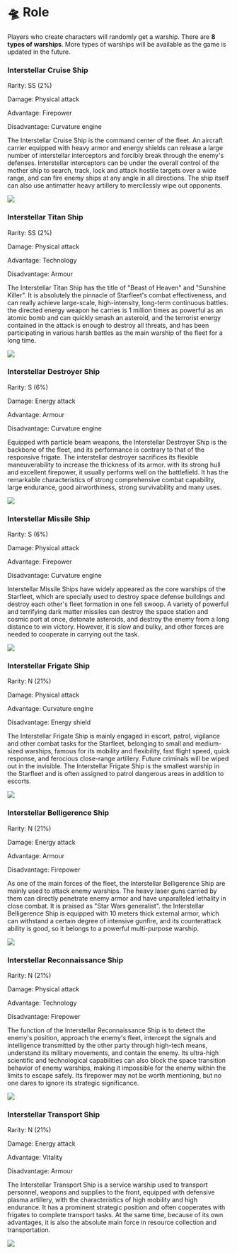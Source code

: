 # 🛸 Role

Players who create characters will randomly get a warship. There are **8 types of warships**. More types of warships will be available as the game is updated in the future.

### Interstellar Cruise Ship

Rarity: SS (2%)

Damage: Physical attack

Advantage: Firepower

Disadvantage: Curvature engine

The Interstellar Cruise Ship is the command center of the fleet. An aircraft carrier equipped with heavy armor and energy shields can release a large number of interstellar interceptors and forcibly break through the enemy's defenses. Interstellar interceptors can be under the overall control of the mother ship to search, track, lock and attack hostile targets over a wide range, and can fire enemy ships at any angle in all directions. The ship itself can also use antimatter heavy artillery to mercilessly wipe out opponents.

![](<../.gitbook/assets/1 (2).png>)

### Interstellar Titan Ship

Rarity: SS (2%)

Damage: Physical attack

Advantage: Technology

Disadvantage: Armour

The Interstellar Titan Ship has the title of "Beast of Heaven" and "Sunshine Killer". It is absolutely the pinnacle of Starfleet's combat effectiveness, and can really achieve large-scale, high-intensity, long-term continuous battles. the directed energy weapon he carries is 1 million times as powerful as an atomic bomb and can quickly smash an asteroid, and the terrorist energy contained in the attack is enough to destroy all threats, and has been participating in various harsh battles as the main warship of the fleet for a long time.

![](../.gitbook/assets/2.png)

### Interstellar Destroyer Ship

Rarity: S (6%)

Damage: Energy attack

Advantage: Armour

Disadvantage: Curvature engine

Equipped with particle beam weapons, the Interstellar Destroyer Ship is the backbone of the fleet, and its performance is contrary to that of the responsive frigate. The interstellar destroyer sacrifices its flexible maneuverability to increase the thickness of its armor. with its strong hull and excellent firepower, it usually performs well on the battlefield. It has the remarkable characteristics of strong comprehensive combat capability, large endurance, good airworthiness, strong survivability and many uses.

![](<../.gitbook/assets/3 (1).png>)

### Interstellar Missile Ship

Rarity: S (6%)

Damage: Physical attack

Advantage: Firepower

Disadvantage: Curvature engine

Interstellar Missile Ships have widely appeared as the core warships of the Starfleet, which are specially used to destroy space defense buildings and destroy each other's fleet formation in one fell swoop. A variety of powerful and terrifying dark matter missiles can destroy the space station and cosmic port at once, detonate asteroids, and destroy the enemy from a long distance to win victory. However, it is slow and bulky, and other forces are needed to cooperate in carrying out the task.

![](<../.gitbook/assets/4 (1).png>)

### Interstellar Frigate Ship

Rarity: N (21%)

Damage: Physical attack

Advantage: Curvature engine

Disadvantage: Energy shield

The Interstellar Frigate Ship is mainly engaged in escort, patrol, vigilance and other combat tasks for the Starfleet, belonging to small and medium-sized warships, famous for its mobility and flexibility, fast flight speed, quick response, and ferocious close-range artillery. Future criminals will be wiped out in the invisible. The Interstellar Frigate Ship is the smallest warship in the Starfleet and is often assigned to patrol dangerous areas in addition to escorts.

![](<../.gitbook/assets/5 (1).png>)

### Interstellar Belligerence Ship

Rarity: N (21%)

Damage: Energy attack

Advantage: Armour

Disadvantage: Firepower

As one of the main forces of the fleet, the Interstellar Belligerence Ship are mainly used to attack enemy warships. The heavy laser guns carried by them can directly penetrate enemy armor and have unparalleled lethality in close combat. It is praised as "Star Wars generalist". the Interstellar Belligerence Ship is equipped with 10 meters thick external armor, which can withstand a certain degree of intensive gunfire, and its counterattack ability is good, so it belongs to a powerful multi-purpose warship.

![](../.gitbook/assets/6.png)

### Interstellar Reconnaissance Ship

Rarity: N (21%)

Damage: Physical attack

Advantage: Technology

Disadvantage: Firepower

The function of the Interstellar Reconnaissance Ship is to detect the enemy's position, approach the enemy's fleet, intercept the signals and intelligence transmitted by the other party through high-tech means, understand its military movements, and contain the enemy. Its ultra-high scientific and technological capabilities can also block the space transition behavior of enemy warships, making it impossible for the enemy within the limits to escape safely. Its firepower may not be worth mentioning, but no one dares to ignore its strategic significance.

![](../.gitbook/assets/7.png)

### Interstellar Transport Ship

Rarity: N (21%)

Damage: Energy attack

Advantage: Vitality

Disadvantage: Armour

The Interstellar Transport Ship is a service warship used to transport personnel, weapons and supplies to the front, equipped with defensive plasma artillery, with the characteristics of high mobility and high endurance. It has a prominent strategic position and often cooperates with frigates to complete transport tasks. At the same time, because of its own advantages, it is also the absolute main force in resource collection and transportation.

![](../.gitbook/assets/8.png)
